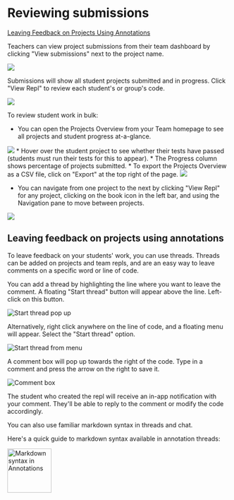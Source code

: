 # Reviewing submissions

[Leaving Feedback on Projects Using Annotations](#leaving-feedback-on-projects-using-annotations)

Teachers can view project submissions from their team dashboard by clicking "View submissions" next to the project name.

<img src="https://replit-docs-images.bardia.repl.co/images/teamsForEducation/project-list.png" />

Submissions will show all student projects submitted and in progress. Click "View Repl" to review each student's or group's code.

<img src="https://replit-docs-images.bardia.repl.co/images/teamsForEducation/project-submissions.png" />

To review student work in bulk: 
* You can open the Projects Overview from your Team homepage to see all projects and student progress at-a-glance. 
<img src="https://replit-docs-images.bardia.repl.co/images/teamsForEducation/project-overview.png" max-width="100px"/>
* Hover over the student project to see whether their tests have passed (students must run their tests for this to appear).
* The Progress column shows percentage of projects submitted.
* To export the Projects Overview as a CSV file, click on "Export" at the top right of the page.
<img src="https://replit-docs-images.bardia.repl.co/images/teamsForEducation/projects-overview-export.png" max-width="300px" />

* You can navigate from one project to the next by clicking "View Repl" for any project, clicking on the book icon in the left bar, and using the Navigation pane to move between projects. 
<img src="https://replit-docs-images.bardia.repl.co/images/teamsForEducation/project-review.png" max-width="200px" />

## Leaving feedback on projects using annotations

To leave feedback on your students' work, you can use threads. Threads can be added on projects and team repls, and are an easy way to leave comments on a specific word or line of code.

You can add a thread by highlighting the line where you want to leave the comment. A floating "Start thread" button will appear above the line. Left-click on this button.

![Start thread pop up](https://replit-docs-images.bardia.repl.co/images/teamsForEducation/annotations-1.png)

Alternatively, right click anywhere on the line of code, and a floating menu will appear. Select the "Start thread" option.

![Start thread from menu](https://replit-docs-images.bardia.repl.co/images/teamsForEducation/annotations-2.png)

A comment box will pop up towards the right of the code. Type in a comment and press the arrow on the right to save it.

![Comment box](https://replit-docs-images.bardia.repl.co/images/teamsForEducation/annotation-made.png)

The student who created the repl will receive an in-app notification with your comment. They'll be able to reply to the comment or modify the code accordingly.

You can also use familiar markdown syntax in threads and chat.

Here's a quick guide to markdown syntax available in annotation threads:

<img src="https://blog.replit.com/images/annotations/annotations-formatting-2.png" alt="Markdown syntax in Annotations" width="100"/>


